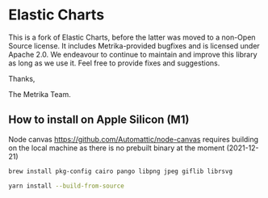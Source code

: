 # Elastic Charts

This is a fork of Elastic Charts, before the latter was moved to a non-Open Source license. It includes Metrika-provided bugfixes and is licensed under Apache 2.0. We endeavour to continue to maintain and improve this library as long as we use it. Feel free to provide fixes and suggestions.


Thanks,

The Metrika Team.

## How to install on Apple Silicon (M1)

Node canvas https://github.com/Automattic/node-canvas requires building on the local machine as there is no prebuilt binary at the moment (2021-12-21)

```bash
brew install pkg-config cairo pango libpng jpeg giflib librsvg

yarn install --build-from-source
```
